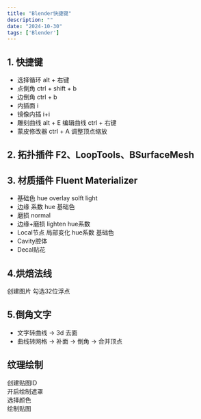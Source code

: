 ```yaml
---
title: "Blender快捷键"
description: ""
date: "2024-10-30"
tags: ['Blender']
---
```

## 1. 快捷键

- 选择循环  alt + 右键
- 点倒角 ctrl + shift + b
- 边倒角 ctrl + b
- 内插面 i  
- 镜像内插 i+i
- 雕刻曲线 alt + E 编辑曲线 ctrl + 右键
- 蒙皮修改器 ctrl + A 调整顶点缩放

## 2. 拓扑插件 F2、LoopTools、BSurfaceMesh

## 3. 材质插件 Fluent Materializer

- 基础色   hue overlay  solft light
- 边缘 系数  hue 基础色
- 磨损 normal
- 边缘+磨损  lighten  hue系数
- Local节点 局部变化 hue系数 基础色
- Cavity腔体
- Decal贴花

## 4.烘焙法线

创建图片 勾选32位浮点

## 5.倒角文字

- 文字转曲线 -> 3d 去面
- 曲线转网格 ->  补面  -> 倒角 -> 合并顶点

## 纹理绘制  

创建贴图ID  
开启绘制遮罩  
选择颜色  
绘制贴图  
